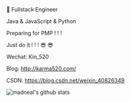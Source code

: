 
👷 Fullstack Engineer

Java & JavaScript & Python

Preparing for PMP ! ! !

Just do it ! ! ! 😎 😎

Wechat: Kin_520

Blog: http://karma520.com/

CSDN: https://blog.csdn.net/weixin_40826349

![madneal's github stats](https://github-readme-stats.vercel.app/api?username=kay-520&show_icons=true&theme=radical) 
